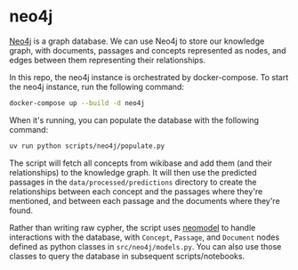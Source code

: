 # neo4j

[Neo4j](https://neo4j.com/) is a graph database. We can use Neo4j to store our knowledge graph, with documents, passages and concepts represented as nodes, and edges between them representing their relationships.

In this repo, the neo4j instance is orchestrated by docker-compose. To start the neo4j instance, run the following command:

```bash
docker-compose up --build -d neo4j
```

When it's running, you can populate the database with the following command:

```bash
uv run python scripts/neo4j/populate.py
```

The script will fetch all concepts from wikibase and add them (and their relationships) to the knowledge graph. It will then use the predicted passages in the `data/processed/predictions` directory to create the relationships between each concept and the passages where they're mentioned, and between each passage and the documents where they're found.

Rather than writing raw cypher, the script uses [neomodel](https://neomodel.readthedocs.io/en/stable/) to handle interactions with the database, with `Concept`, `Passage`, and `Document` nodes defined as python classes in `src/neo4j/models.py`. You can also use those classes to query the database in subsequent scripts/notebooks.
